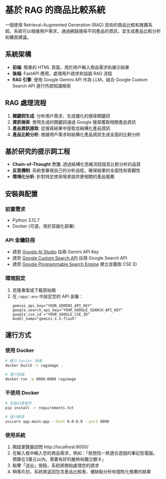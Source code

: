 # 基於 RAG 的商品比較系統

一個使用 Retrieval-Augmented Generation (RAG) 技術的商品比較和推薦系統。系統可以根據用戶需求，通過網路搜尋不同產品的資訊，並生成產品比較分析和購買建議。

## 系統架構

- **前端**: 簡單的 HTML 頁面，用於用戶輸入商品需求和展示結果
- **後端**: FastAPI 應用，處理用戶請求和協調 RAG 流程
- **RAG 引擎**: 使用 Google Gemini API 作為 LLM，結合 Google Custom Search API 進行外部知識檢索

##  RAG 處理流程

1. **關鍵詞生成**: 分析用戶需求，生成優化的搜尋關鍵詞
2. **資訊檢索**: 使用生成的關鍵詞通過 Google 搜尋獲取相關產品資訊
3. **產品資訊提取**: 從搜尋結果中提取並結構化產品資訊
4. **產品比較分析**: 根據用戶需求和結構化產品資訊生成全面的比較分析

## 基於研究的提示詞工程

- **Chain-of-Thought 方法**: 透過結構化思維流程提高比較分析的品質
- **反思機制**: 系統會審視自己的分析過程，確保結果的全面性和客觀性
- **情境化分析**: 針對特定使用場景提供更相關的產品推薦

## 安裝與配置

### 前置需求
- Python 3.12.7
- Docker (可選，用於容器化部署)

### API 金鑰註冊
- 請至 [Google AI Studio](https://aistudio.google.com/apikey) 註冊 Gemini API Key
- 請至 [Google Custom Search API](https://developers.google.com/custom-search/v1/overview?hl=zh-tw) 註冊 Google Search API
- 請至 [Google Programmable Search Engine](https://programmablesearchengine.google.com/controlpanel/create) 建立並獲取 CSE ID

### 環境設定
1. 克隆專案或下載原始碼
2. 在 `/app/.env` 中設定您的 API 金鑰：
   ```
   gemini_api_key="YOUR_GEMINI_API_KEY" 
   google_search_api_key="YOUR_GOOGLE_SEARCH_API_KEY"
   google_cse_id ="YOUR_GOOGLE_CSE_ID"
   model_name="gemini-1.5-flash"
   ```

## 運行方式

### 使用 Docker
```bash
# 建立 Docker 映像
docker build -t ragimage .

# 運行容器
docker run -p 8000:8000 ragimage
```

### 不使用 Docker
```bash
# 安裝必要套件
pip install -r requirements.txt

# 運行網頁
uvicorn app.main:app --host 0.0.0.0 --port 8000
```

### 使用系統
1. 開啟瀏覽器訪問 http://localhost:8000/
2. 在輸入框中輸入您的商品需求，例如：「我想找一款適合遊戲的筆記型電腦，預算在3萬元以內，需要有好的散熱和獨立顯卡」
3. 點擊「送出」按鈕，系統將開始處理您的請求
4. 稍等片刻，系統將返回包含產品比較表、優缺點分析和個性化推薦的結果


